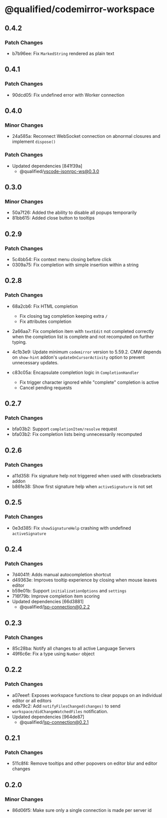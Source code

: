 # @qualified/codemirror-workspace

## 0.4.2

### Patch Changes

- b7b96ee: Fix `MarkedString` rendered as plain text

## 0.4.1

### Patch Changes

- 90dcd05: Fix undefined error with Worker connection

## 0.4.0

### Minor Changes

- 24a585a: Reconnect WebSocket connection on abnormal closures and implement `dispose()`

### Patch Changes

- Updated dependencies [841f39a]
  - @qualified/vscode-jsonrpc-ws@0.3.0

## 0.3.0

### Minor Changes

- 50a7f26: Added the ability to disable all popups temporarily
- 81bb615: Added close button to tooltips

## 0.2.9

### Patch Changes

- 5c4bb54: Fix context menu closing before click
- 0309a75: Fix completion with simple insertion within a string

## 0.2.8

### Patch Changes

- 68a2cb6: Fix HTML completion

  - Fix closing tag completion keeping extra `/`
  - Fix attributes completion

- 2a66aa7: Fix completion item with `textEdit` not completed correctly when the completion list is complete and not recomputed on further typing.
- 4c1b3e9: Update minimum `codemirror` version to 5.59.2. CMW depends on `show-hint` addon's `updateOnCursorActivity` option to prevent unnecessary updates.
- c83c05a: Encapsulate completion logic in `CompletionHandler`

  - Fix trigger character ignored while "complete" completion is active
  - Cancel pending requests

## 0.2.7

### Patch Changes

- bfa03b2: Support `completionItem/resolve` request
- bfa03b2: Fix completion lists being unnecessarily recomputed

## 0.2.6

### Patch Changes

- a11d358: Fix signature help not triggered when used with closebrackets addon
- b86fe38: Show first signature help when `activeSignature` is not set

## 0.2.5

### Patch Changes

- 0e3d385: Fix `showSignatureHelp` crashing with undefined `activeSignature`

## 0.2.4

### Patch Changes

- 7d4041f: Adds manual autocompletion shortcut
- d49363e: Improves tooltip experience by closing when mouse leaves editor
- b59e01b: Support `initializationOptions` and `settings`
- 716f79b: Improve completion item scoring
- Updated dependencies [66d3881]
  - @qualified/lsp-connection@0.2.2

## 0.2.3

### Patch Changes

- 85c28ba: Notify all changes to all active Language Servers
- 49f6c6e: Fix a type using `Number` object

## 0.2.2

### Patch Changes

- a07eeef: Exposes workspace functions to clear popups on an individual editor or all editors
- eda79c2: Add `notifyFilesChanged(changes)` to send `workspace/didChangeWatchedFiles` notification.
- Updated dependencies [964de87]
  - @qualified/lsp-connection@0.2.1

## 0.2.1

### Patch Changes

- 511c8f4: Remove tooltips and other popovers on editor blur and editor changes

## 0.2.0

### Minor Changes

- 86d06f5: Make sure only a single connection is made per server id
